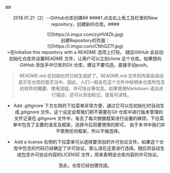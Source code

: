 ##<center/>2018.01.21（2）--GitHub仓库创建##
####1.点击右上角工具栏里的New repository，创建新的仓库。####
<center>![](https://i.imgur.com/zyHV4Zb.jpg)</center>
创建Repository的页面：
<center>![](https://i.imgur.com/CNhGZ7f.jpg)</center>
>在Initialize this repository with a README 选项上打钩， 随后GitHub 会自动初始化仓库并设置README 文件，让用户可以立刻clone 这个仓库。如果想向GitHub 添加手中已有的Git 仓库，建议不要勾选，直接手动push。

>README.md 在初始化时已经生成好了。README.md 文件的内容会自动显示在仓库的首页当中。因此，人们一般会在这个文件中标明本仓库所包含的软件的概要、使用流程、许可协议等信息。如果使用Markdown 语法进行描述，还可以添加标记，提高可读性。

- Add .gitignore
下方左侧的下拉菜单非常方便，通过它可以在初始化时自动生成.gitignore 文件。这个设定会帮我们把不需要在Git 仓库中进行版本管理的文件记录在.gitignore 文件中，省去了每次根据框架进行设置的麻烦。下拉菜单中包含了主要的语言及框架，选择今后将要使用的即可。
由于本书中我们并不使用任何框架，所以不做选择。

- Add a license
右侧的下拉菜单可以选择要添加的许可协议文件。如果这个仓库中包含的代码已经确定了许可协议，那么请在这里进行选择。随后将自动生成包含许可协议内容的LICENSE 文件，用来表明该仓库内容的许可协议。

至此，仓库已经创建完成。